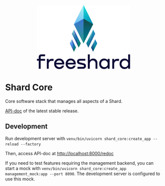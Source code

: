 <p align="center">
<picture>
    <source media="(prefers-color-scheme: dark)" srcset="readme/Freeshard_logo_for_dark.png">
    <source media="(prefers-color-scheme: light)" srcset="readme/Freeshard_logo_for_light.png">
    <img alt="Freeshard Logo" src="readme/Freeshard_logo_for_light.png" width="300">
</picture>
</p>

# Shard Core

Core software stack that manages all aspects of a Shard.

[API-doc](https://ptl.gitlab.io/portal_core/) of the latest stable release.

## Development

Run development server with `venv/bin/uvicorn shard_core:create_app --reload --factory`

Then, access API-doc at [http://localhost:8000/redoc](http://localhost:8000/redoc)

If you need to test features requiring the management backend, you can start a mock with
`venv/bin/uvicorn shard_core:create_app management_mock:app --port 8090`.
The development server is configured to use this mock.
